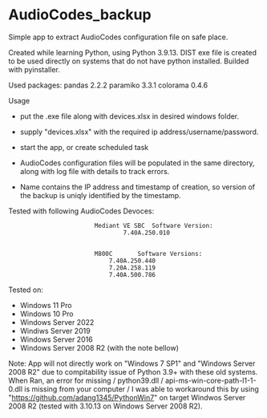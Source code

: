 # AudioCodes_backup
Simple app to extract AudioCodes configuration file on safe place.

Created while learning Python, using Python 3.9.13.
DIST exe file is created to be used directly on systems that do not have python installed. Builded with pyinstaller.

Used packages:
pandas 2.2.2
paramiko 3.3.1
colorama 0.4.6

Usage
- put the .exe file along with devices.xlsx in desired windows folder.
- supply "devices.xlsx" with the required ip address/username/password.
- start the app, or create scheduled task

- AudioCodes configuration files will be populated in the same directory, along with log file with details to track errors.
- Name contains the IP address and timestamp of creation, so version of the backup is uniqly identified by the timestamp.

Tested with following AudioCodes Devoces:

                            Mediant VE SBC	Software Version: 	
							        7.40A.250.010


                            M800C		Software Versions:	
								7.40A.250.440
								7.20A.258.119
								7.40A.500.786

Tested on:
  - Windows 11 Pro
  - Windows 10 Pro
  - Windows Server 2022
  - Windiws Server 2019
  - Windows Server 2016
  - Windows Server 2008 R2 (with the note bellow)


Note:
App will not directly work on "Windows 7 SP1" and "Windows Server 2008 R2" due to compitability issue of Python 3.9+ with these old systems.
When Ran, an error for missing  / python39.dll / api-ms-win-core-path-l1-1-0.dll is missing from your computer /
I was able to workaround this by using "https://github.com/adang1345/PythonWin7" on target Windwos Server 2008 R2 (tested with 3.10.13 on Windows Server 2008 R2).
